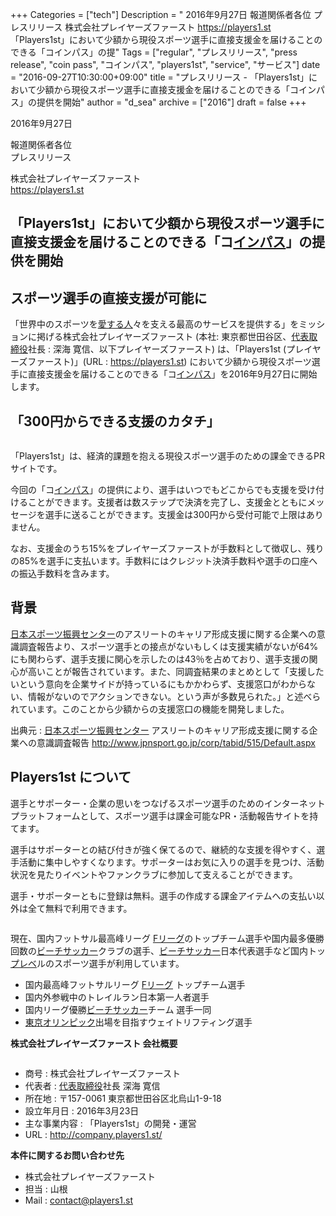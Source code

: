 +++
Categories = ["tech"]
Description = " 2016年9月27日  報道関係者各位 プレスリリース  株式会社プレイヤーズファースト https://players1.st  「Players1st」において少額から現役スポーツ選手に直接支援金を届けることのできる「コインパス」の提"
Tags = ["regular", "プレスリリース", "press release", "coin pass", "コインパス", "players1st", "service", "サービス"]
date = "2016-09-27T10:30:00+09:00"
title = "プレスリリース - 「Players1st」において少額から現役スポーツ選手に直接支援金を届けることのできる「コインパス」の提供を開始"
author = "d_sea"
archive = ["2016"]
draft = false
+++

<body>
<p>2016年9月27日</p>


<p>
報道関係者各位<br>プレスリリース</p>


<p>株式会社プレイヤーズファースト<br><a href="https://players1.st">https://players1.st</a></p>


<h2>「Players1st」において少額から現役スポーツ選手に直接支援金を届けることのできる「コ<a class="keyword" href="http://d.hatena.ne.jp/keyword/%A5%A4%A5%F3%A5%D1%A5%B9">インパス</a>」の提供を開始</h2>


<h2>スポーツ選手の直接支援が可能に</h2>


<p>「世界中のスポーツを<a class="keyword" href="http://d.hatena.ne.jp/keyword/%B0%A6%A4%B9%A4%EB%BF%CD">愛する人</a>々を支える最高のサービスを提供する」をミッションに掲げる株式会社プレイヤーズファースト (本社: 東京都世田谷区、<a class="keyword" href="http://d.hatena.ne.jp/keyword/%C2%E5%C9%BD%BC%E8%C4%F9%CC%F2">代表取締役</a>社長 : 深海 寛信、以下プレイヤーズファースト) は、「Players1st (プレイヤーズファースト)」(URL : <a href="https://players1.st">https://players1.st</a>) において少額から現役スポーツ選手に直接支援金を届けることのできる「コ<a class="keyword" href="http://d.hatena.ne.jp/keyword/%A5%A4%A5%F3%A5%D1%A5%B9">インパス</a>」を2016年9月27日に開始します。</p>





<h2>「300円からできる支援のカタチ」</h2>


<p><figure data-orig-width="534" data-orig-height="534" class="tmblr-full"><img src="https://cdn-ak.f.st-hatena.com/images/fotolife/d/d_sea/20180823/20180823110200.png" data-orig-width="534" data-orig-height="534" alt=""></figure></p>
<p>「Players1st」は、経済的課題を抱える現役スポーツ選手のための課金できるPRサイトです。</p>
<p>今回の「コ<a class="keyword" href="http://d.hatena.ne.jp/keyword/%A5%A4%A5%F3%A5%D1%A5%B9">インパス</a>」の提供により、選手はいつでもどこからでも支援を受け付けることができます。支援者は数ステップで決済を完了し、支援金とともにメッセージを選手に送ることができます。支援金は300円から受付可能で上限はありません。</p>
<p>なお、支援金のうち15%をプレイヤーズファーストが手数料として徴収し、残りの85%を選手に支払います。手数料にはクレジット決済手数料や選手の口座への振込手数料を含みます。</p>
<h2>背景</h2>
<p><a class="keyword" href="http://d.hatena.ne.jp/keyword/%C6%FC%CB%DC%A5%B9%A5%DD%A1%BC%A5%C4%BF%B6%B6%BD%A5%BB%A5%F3%A5%BF%A1%BC">日本スポーツ振興センター</a>のアスリートのキャリア形成支援に関する企業への意識調査報告より、スポーツ選手との接点がないもしくは支援実績がないが64%にも関わらず、選手支援に関心を示したのは43％を占めており、選手支援の関心が高いことが報告されています。また、同調査結果のまとめとして「支援したいという意向を企業サイドが持っているにもかかわらず、支援窓口がわからない、情報がないのでアクションできない。という声が多数見られた。」と述べられています。このことから少額からの支援窓口の機能を開発しました。</p>
<p>出典元 : <a class="keyword" href="http://d.hatena.ne.jp/keyword/%C6%FC%CB%DC%A5%B9%A5%DD%A1%BC%A5%C4%BF%B6%B6%BD%A5%BB%A5%F3%A5%BF%A1%BC">日本スポーツ振興センター</a> アスリートのキャリア形成支援に関する企業への意識調査報告 <a href="http://www.jpnsport.go.jp/corp/tabid/515/Default.aspx">http://www.jpnsport.go.jp/corp/tabid/515/Default.aspx</a></p>
<h2>Players1st について</h2>
<p>選手とサポーター・企業の思いをつなげるスポーツ選手のためのインターネットプラットフォームとして、スポーツ選手は課金可能なPR・活動報告サイトを持てます。</p>
<p>選手はサポーターとの結び付きが強く保てるので、継続的な支援を得やすく、選手活動に集中しやすくなります。サポーターはお気に入りの選手を見つけ、活動状況を見たりイベントやファンクラブに参加して支えることができます。</p>
<p>選手・サポーターともに登録は無料。選手の作成する課金アイテムへの支払い以外は全て無料で利用できます。<br></p>
<figure data-orig-width="1024" data-orig-height="417" class="tmblr-full"><img src="https://cdn-ak.f.st-hatena.com/images/fotolife/d/d_sea/20180823/20180823110918.jpg" data-orig-width="1024" data-orig-height="417" alt=""></figure><p>現在、国内フットサル最高峰リーグ <a class="keyword" href="http://d.hatena.ne.jp/keyword/F%A5%EA%A1%BC%A5%B0">Fリーグ</a>のトップチーム選手や国内最多優勝回数の<a class="keyword" href="http://d.hatena.ne.jp/keyword/%A5%D3%A1%BC%A5%C1%A5%B5%A5%C3%A5%AB%A1%BC">ビーチサッカー</a>クラブの選手、<a class="keyword" href="http://d.hatena.ne.jp/keyword/%A5%D3%A1%BC%A5%C1%A5%B5%A5%C3%A5%AB%A1%BC">ビーチサッカー</a>日本代表選手など国内トッ<a class="keyword" href="http://d.hatena.ne.jp/keyword/%A5%D7%A5%EC%A5%D9">プレベ</a>ルのスポーツ選手が利用しています。</p>
<ul>
<li>国内最高峰フットサルリーグ <a class="keyword" href="http://d.hatena.ne.jp/keyword/F%A5%EA%A1%BC%A5%B0">Fリーグ</a> トップチーム選手</li>
<li>国内外参戦中のトレイルラン日本第一人者選手</li>
<li>国内リーグ優勝<a class="keyword" href="http://d.hatena.ne.jp/keyword/%A5%D3%A1%BC%A5%C1%A5%B5%A5%C3%A5%AB%A1%BC">ビーチサッカー</a>チーム 選手一同</li>
<li>
<a class="keyword" href="http://d.hatena.ne.jp/keyword/%C5%EC%B5%FE%A5%AA%A5%EA%A5%F3%A5%D4%A5%C3%A5%AF">東京オリンピック</a>出場を目指すウェイトリフティング選手</li>
</ul>
<p><b>株式会社プレイヤーズファースト 会社概要</b></p>
<figure data-orig-width="900" data-orig-height="900" class="tmblr-full"><img src="https://cdn-ak.f.st-hatena.com/images/fotolife/d/d_sea/20180823/20180823110054.png" data-orig-width="900" data-orig-height="900" alt=""></figure><ul>
<li>商号 : 株式会社プレイヤーズファースト</li>
<li>代表者 : <a class="keyword" href="http://d.hatena.ne.jp/keyword/%C2%E5%C9%BD%BC%E8%C4%F9%CC%F2">代表取締役</a>社長 深海 寛信</li>
<li>所在地 : 〒157-0061 東京都世田谷区北烏山1-9-18</li>
<li>設立年月日 : 2016年3月23日</li>
<li>主な事業内容 : 「Players1st」の開発・運営</li>
<li>URL : <a href="http://company.players1.st/">http://company.players1.st/</a>
</li>
</ul>
<p><b>本件に関するお問い合わせ先</b></p>
<ul>
<li>株式会社プレイヤーズファースト</li>
<li>担当 : 山根</li>
<li>Mail : <a href="mailto:contact@players1.st">contact@players1.st</a>
</li>
</ul>
</body>
